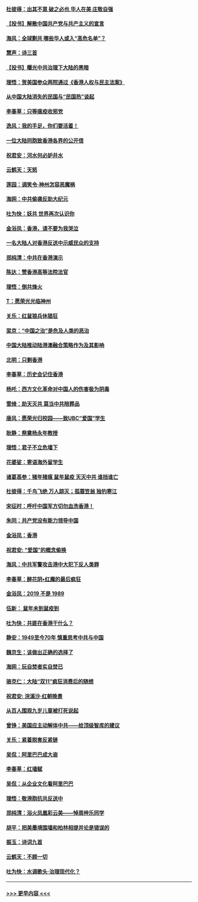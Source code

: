 #### [杜彼得：出其不意 破之必也 华人在美 庄敬自强](../pages/nsc993/n11679554.md?t=11261401) 
#### [【投书】解散中国共产党与共产主义的宣言](../pages/nsc993/n11679177.md?t=11261401) 
#### [海风：全球剿共 哪些华人或入“高危名单”？](../pages/nsc993/n11678617.md?t=11261401) 
#### [慧声：诗三首](../pages/nsc993/n11678848.md?t=11261401) 
#### [【投书】曝光中共治理下大陆的黑暗](../pages/nsc993/n11678674.md?t=11261401) 
#### [理悟：贺美国参众两院通过《香港人权与民主法案》](../pages/nsc993/n11678104.md?t=11261401) 
#### [从中国大陆消失的民国与“民国热”谈起](../pages/nsc993/n11678075.md?t=11261401) 
#### [李春草：只等瘟疫收邪党](../pages/nsc993/n11677308.md?t=11261401) 
#### [逸风：我的手足，你们要活着！](../pages/nsc993/n11676352.md?t=11261401) 
#### [一位大陆同胞致香港各界的公开信](../pages/nsc993/n11675761.md?t=11261401) 
#### [祝君安：河水何必妒井水](../pages/nsc993/n11675746.md?t=11261401) 
#### [云鹤天：天怒](../pages/nsc993/n11675718.md?t=11261401) 
#### [莲园：调笑令‧神州怎容恶魔祸](../pages/nsc993/n11675648.md?t=11261401) 
#### [海网：中共偷袭反助大纪元](../pages/nsc993/n11673515.md?t=11261401) 
#### [吐为快：妖共 世界再次认识你](../pages/nsc993/n11673506.md?t=11261401) 
#### [金浴凤：香港，请不要为我哭泣](../pages/nsc993/n11673248.md?t=11261401) 
#### [一名大陆人对香港反送中示威民众的支持](../pages/nsc993/n11672615.md?t=11261401) 
#### [郑纯清：中共在香港演示](../pages/nsc993/n11670539.md?t=11261401) 
#### [陈达：赞香港高等法院法官](../pages/nsc993/n11669542.md?t=11261401) 
#### [理悟：倒共烽火](../pages/nsc993/n11668844.md?t=11261401) 
#### [T：愿荣光光临神州](../pages/nsc993/n11668421.md?t=11261401) 
#### [关乐：红鼠狼兵休猖狂](../pages/nsc993/n11668378.md?t=11261401) 
#### [梁京：“中国之治”是危及人类的恶治](../pages/nsc993/n11668328.md?t=11261401) 
#### [中国大陆推动陆港澳融合策略作为及其影响](../pages/nsc993/n11668157.md?t=11261401) 
#### [北明：只剩香港](../pages/nsc993/n11668002.md?t=11261401) 
#### [李春草：历史会记住香港](../pages/nsc993/n11667927.md?t=11261401) 
#### [杨吒：西方文化革命对中国人的伤害极为阴毒](../pages/nsc993/n11664521.md?t=11261401) 
#### [雪绮：助天灭共 莫当中共陪葬品](../pages/nsc993/n11662650.md?t=11261401) 
#### [唐风：愿荣光归校园——致UBC“爱国”学生](../pages/nsc993/n11662194.md?t=11261401) 
#### [耿静：祭奠杨永年教授](../pages/nsc993/n11662514.md?t=11261401) 
#### [理悟：君子不立危墙下](../pages/nsc993/n11662172.md?t=11261401) 
#### [花婆娑：寄语海外留学生](../pages/nsc993/n11662121.md?t=11261401) 
#### [诸葛高参：猪年猪瘟 鼠年鼠疫 天灭中共 谁挡谁亡](../pages/nsc993/n11661980.md?t=11261401) 
#### [杜彼得：千鸟飞绝 万人踪灭；孤蓑笠翁 独钓寒江](../pages/nsc993/n11661170.md?t=11261401) 
#### [宋征时：呼吁中国军方切勿血洗香港！](../pages/nsc993/n11415318.md?t=11261401) 
#### [朱同：共产党没有能力领导中国](../pages/nsc993/n11660421.md?t=11261401) 
#### [金浴凤：香港](../pages/nsc993/n11660419.md?t=11261401) 
#### [祝君安: “爱国”的概念偷换](../pages/nsc993/n11659706.md?t=11261401) 
#### [海风：中共军警攻击港中大犯下反人类罪](../pages/nsc993/n11659632.md?t=11261401) 
#### [李春草：醉花阴•红魔的最后疯狂](../pages/nsc993/n11659287.md?t=11261401) 
#### [金浴凤：2019 不是 1989](../pages/nsc993/n11657663.md?t=11261401) 
#### [伍新： 鼠年未到鼠疫到](../pages/nsc993/n11655098.md?t=11261401) 
#### [吐为快：共匪在香港干什么？](../pages/nsc993/n11654891.md?t=11261401) 
#### [静安：1949至今70年 慎重思考中共与中国](../pages/nsc993/n11651244.md?t=11261401) 
#### [魏京生：该做出正确的选择了](../pages/nsc993/n11653084.md?t=11261401) 
#### [海网：玩自焚者实自焚已](../pages/nsc993/n11652423.md?t=11261401) 
#### [骆克仁：大陆“双11”疯狂消费后的随想](../pages/nsc993/n11652305.md?t=11261401) 
#### [祝君安: 浣溪沙·红朝晚景](../pages/nsc993/n11652258.md?t=11261401) 
#### [从百人围观九岁儿童被打死说起](../pages/nsc993/n11651030.md?t=11261401) 
#### [曾铮：美国应主动解体中共——给顶级智库的建议](../pages/nsc993/n11649888.md?t=11261401) 
#### [关乐：紧着脱套反紧链](../pages/nsc993/n11649069.md?t=11261401) 
#### [吴侃：阿里巴巴成大盗](../pages/nsc993/n11645523.md?t=11261401) 
#### [李春草：红墙赋](../pages/nsc993/n11646389.md?t=11261401) 
#### [吴侃：从企业文化看阿里巴巴](../pages/nsc993/n11645476.md?t=11261401) 
#### [理悟：敬港胞抗共反送中](../pages/nsc993/n11645466.md?t=11261401) 
#### [郑纯清：浴火凤凰彩云美——悼周梓乐同学](../pages/nsc993/n11645155.md?t=11261401) 
#### [胡平：把美墨境围墙和柏林相提并论是错误的](../pages/nsc993/n11645134.md?t=11261401) 
#### [振玉：诗词九首](../pages/nsc993/n11644081.md?t=11261401) 
#### [云鹤天：不顾一切](../pages/nsc993/n11643508.md?t=11261401) 
#### [吐为快：水调歌头·治理现代化？](../pages/nsc993/n11643485.md?t=11261401) 

----
#### [ >>> 更早内容 <<< ](../indexes/nsc993-earlier.md)
